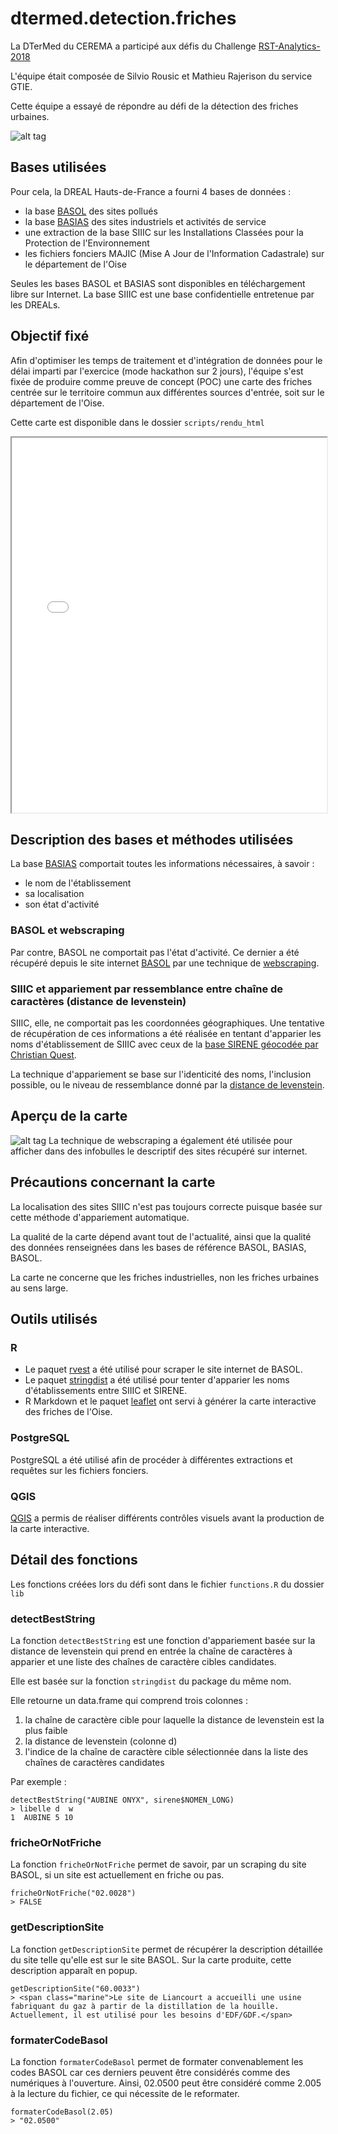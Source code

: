 # dtermed.detection.friches
La DTerMed du CEREMA a participé aux défis du Challenge [RST-Analytics-2018](https://www.cerema.fr/fr/actualites/cerema-sera-au-challenge-rst-analytics-19-20-juin-solutions)

L'équipe était composée de Silvio Rousic et Mathieu Rajerison du service GTIE.

Cette équipe a essayé de répondre au défi de la détection des friches urbaines.

![alt tag](https://user-images.githubusercontent.com/19548578/42260183-bacea1da-7f63-11e8-85fa-4bf5dccbbc3b.png)


## Bases utilisées
Pour cela, la DREAL Hauts-de-France a fourni 4 bases de données :

- la base [BASOL](https://basol.developpement-durable.gouv.fr/recherche.php) des sites pollués
- la base [BASIAS](http://www.georisques.gouv.fr/dossiers/inventaire-historique-des-sites-industriels-et-activites-de-service-basias#/) des sites industriels et activités de service
- une extraction de la base SIIIC sur les Installations Classées pour la Protection de l'Environnement
- les fichiers fonciers MAJIC (Mise A Jour de l'Information Cadastrale) sur le département de l'Oise

Seules les bases BASOL et BASIAS sont disponibles en téléchargement libre sur Internet. La base SIIIC est une base confidentielle entretenue par les DREALs.

## Objectif fixé
Afin d'optimiser les temps de traitement et d'intégration de données pour le délai imparti par l'exercice (mode hackathon sur 2 jours), l'équipe s'est fixée de produire comme preuve de concept (POC) une carte des friches centrée sur le territoire commun aux différentes sources d'entrée, soit sur le département de l'Oise.

Cette carte est disponible dans le dossier `scripts/rendu_html`
<iframe src="scripts/rendu_html/rendu.html" width=100% height=600></iframe>

## Description des bases et méthodes utilisées
La base [BASIAS](http://www.georisques.gouv.fr/dossiers/inventaire-historique-des-sites-industriels-et-activites-de-service-basias#/) comportait toutes les informations nécessaires, à savoir :

- le nom de l'établissement
- sa localisation
- son état d'activité

### BASOL et webscraping
Par contre, BASOL ne comportait pas l'état d'activité. Ce dernier a été récupéré depuis le site internet [BASOL](https://basol.developpement-durable.gouv.fr/recherche.php) par une technique de [webscraping](https://fr.wikipedia.org/wiki/Web_scraping).

### SIIIC et appariement par ressemblance entre chaîne de caractères (distance de levenstein)
SIIIC, elle, ne comportait pas les coordonnées géographiques. Une tentative de récupération de ces informations a été réalisée en tentant d'apparier les noms d'établissement de SIIIC avec ceux de la [base SIRENE géocodée par Christian Quest](http://data.cquest.org/geo_sirene/).

La technique d'appariement se base sur l'identicité des noms, l'inclusion possible, ou le niveau de ressemblance donné par la [distance de levenstein](https://fr.wikipedia.org/wiki/Distance_de_Levenshtein).

## Aperçu de la carte
![alt tag](https://user-images.githubusercontent.com/19548578/42266747-93c0627c-7f77-11e8-8617-a997d41be79a.png)
La technique de webscraping a également été utilisée pour afficher dans des infobulles le descriptif des sites récupéré sur internet.  

## Précautions concernant la carte
La localisation des sites SIIIC n'est pas toujours correcte puisque basée sur cette méthode d'appariement automatique.

La qualité de la carte dépend avant tout de l'actualité, ainsi que la qualité des données renseignées dans les bases de référence BASOL, BASIAS, BASOL.

La carte ne concerne que les friches industrielles, non les friches urbaines au sens large.

## Outils utilisés

### R
- Le paquet [rvest](https://cran.r-project.org/web/packages/rvest/index.html) a été utilisé pour scraper le site internet de BASOL.
- Le paquet [stringdist](https://cran.r-project.org/web/packages/stringdist/index.html) a été utilisé pour tenter d'apparier les noms d'établissements entre SIIIC et SIRENE.
- R Markdown et le paquet [leaflet](https://rstudio.github.io/leaflet/) ont servi à générer la carte interactive des friches de l'Oise.

### PostgreSQL
PostgreSQL a été utilisé afin de procéder à différentes extractions et requêtes sur les fichiers fonciers.

### QGIS
[QGIS](https://fr.wikipedia.org/wiki/QGIS) a permis de réaliser différents contrôles visuels avant la production de la carte interactive.

## Détail des fonctions

Les fonctions créées lors du défi sont dans le fichier ```functions.R``` du dossier ```lib```
 
### detectBestString

La fonction ```detectBestString``` est une fonction d'appariement basée sur la distance de levenstein qui prend en entrée la chaîne de caractères à apparier et une liste des chaînes de caractère cibles candidates.

Elle est basée sur la fonction ```stringdist``` du package du même nom.

Elle retourne un data.frame qui comprend trois colonnes :
1. la chaîne de caractère cible pour laquelle la distance de levenstein est la plus faible
2. la distance de levenstein (colonne d)
3. l'indice de la chaîne de caractère cible sélectionnée dans la liste des chaînes de caractères candidates

Par exemple :

	detectBestString("AUBINE ONYX", sirene$NOMEN_LONG)
	> libelle d  w
	1  AUBINE 5 10

### fricheOrNotFriche

La fonction ```fricheOrNotFriche``` permet de savoir, par un scraping du site BASOL, si un site est actuellement en friche ou pas.

	fricheOrNotFriche("02.0028")
	> FALSE

### getDescriptionSite

La fonction ```getDescriptionSite``` permet de récupérer la description détaillée du site telle qu'elle est sur le site BASOL. Sur la carte produite, cette description apparaît en popup.

	getDescriptionSite("60.0033")
	> <span class="marine">Le site de Liancourt a accueilli une usine fabriquant du gaz à partir de la distillation de la houille. Actuellement, il est utilisé pour les besoins d'EDF/GDF.</span>	
	

### formaterCodeBasol

La fonction ```formaterCodeBasol``` permet de formater convenablement les codes BASOL car ces derniers peuvent être considérés comme des numériques à l'ouverture. Ainsi, 02.0500 peut être considéré comme 2.005 à la lecture du fichier, ce qui nécessite de le reformater.

	formaterCodeBasol(2.05)
	> "02.0500"